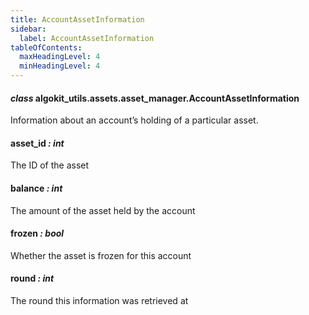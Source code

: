 ```yaml
---
title: AccountAssetInformation
sidebar:
  label: AccountAssetInformation
tableOfContents:
  maxHeadingLevel: 4
  minHeadingLevel: 4
---
```


#### _class_ algokit_utils.assets.asset_manager.AccountAssetInformation

Information about an account’s holding of a particular asset.

#### asset_id _: int_

The ID of the asset

#### balance _: int_

The amount of the asset held by the account

#### frozen _: bool_

Whether the asset is frozen for this account

#### round _: int_

The round this information was retrieved at
